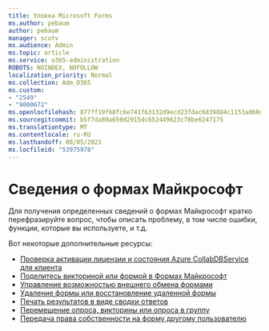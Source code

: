 ```yaml
---
title: Уловка Microsoft Forms
ms.author: pebaum
author: pebaum
manager: scotv
ms.audience: Admin
ms.topic: article
ms.service: o365-administration
ROBOTS: NOINDEX, NOFOLLOW
localization_priority: Normal
ms.collection: Adm_O365
ms.custom:
- "2549"
- "9000672"
ms.openlocfilehash: 877ff19f68fc6e741f63132d9ecd23fdac6839884c1153ad60dd2ec6f0b6adc6
ms.sourcegitcommit: b5f7da89a650d2915dc652449623c78be6247175
ms.translationtype: MT
ms.contentlocale: ru-RU
ms.lasthandoff: 08/05/2021
ms.locfileid: "53975978"
---
```

# <a name="get-information-about-microsoft-forms"></a>Сведения о формах Майкрософт

Для получения определенных сведений о формах Майкрософт кратко перефразируйте вопрос, чтобы описать проблему, в том числе ошибки, функции, которые вы используете, и т.д. 

Вот некоторые дополнительные ресурсы:

- [Проверка активации лицензии и состояния Azure CollabDBService для клиента](https://support.office.com/article/Turn-off-or-turn-on-Microsoft-Forms-8dcbf3ab-f2d6-459a-b8be-8d9892132a43)
- [Поделитесь викториной или формой в Формах Майкрософт](https://support.office.com/article/Share-a-form-to-collaborate-d5bb5cf0-8401-4c15-bb8c-8e108cd7e69b)
- [Управление возможностью внешнего обмена формами](https://support.office.com/article/set-up-microsoft-forms-cc52287a-4550-464d-9a1b-457bf9df2240?#PickTab=Configure)
- [Удаление формы или восстановление удаленной формы](https://support.office.com/article/Delete-a-form-2207e468-ce1b-4c4a-a256-caf631d87af0)
- [Печать результатов в виде сводки ответов](https://support.office.com/article/Print-a-form-22100b98-ba3c-41c1-9513-f76caca664fc)
- [Перемещение опроса, викторины или опроса в группу](https://support.office.com/article/Transfer-ownership-of-a-form-921a6361-a4e5-44ea-bce9-c4ed63aa54b4)
- [Передача права собственности на форму другому пользователю](https://support.office.com/article/Transfer-ownership-of-a-form-921a6361-a4e5-44ea-bce9-c4ed63aa54b4)